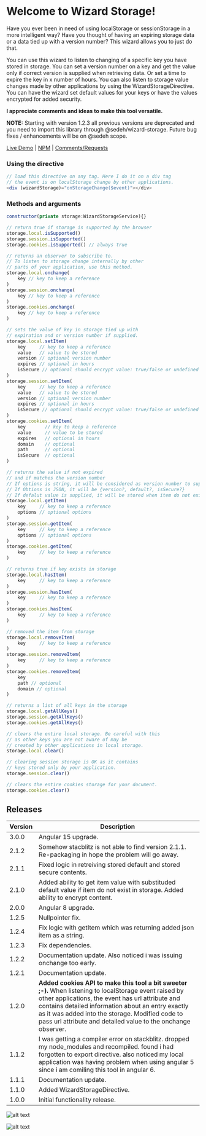 # Welcome to Wizard Storage!

Have you ever been in need of using localStorage or sessionStorage in a more intelligent way? Have you thought of having an expiring storage data or a data tied up with a version number? This wizard allows you to just do that.

You can use this wizard to listen to changing of a specific key you have stored in storage. You can set a version number on a key and get the value only if correct version is supplied when retrieving data. Or set a time to expire the key in x number of hours. You can also listen to storage value changes made by other applications by using the WizardStorageDirective. You can have the wizard set default values for your keys or have the values encrypted for added security.

**I appreciate comments and ideas to make this tool versatile.**

**NOTE:** Starting with version 1.2.3 all previous versions are deprecated and you need to import this library through @sedeh/wizard-storage. Future bug fixes / enhancements will be on @sedeh scope.

[Live Demo](https://stackblitz.com/edit/wizard-storage?file=src%2Fapp%2Fapp.component.ts) | 
[NPM](https://www.npmjs.com/package/@sedeh/wizard-storage) | 
[Comments/Requests](https://github.com/msalehisedeh/wizard-storage/issues)

### Using the directive

```javascript
// load this directive on any tag. Here I do it on a div tag
// the event is on localStorage change by other applications.
<div (wizardStorage)="onStorageChange($event)"></div>

```


### Methods and arguments

```javascript
constructor(private storage:WizardStorageService){}

// return true if storage is supported by the browser
storage.local.isSupported() 
storage.session.isSupported() 
storage.cookies.isSupported() // always true

// returns an observer to subscribe to.
// To listen to storage change internally by other
// parts of your application, use this method.
storage.local.onchange(
    key // key to keep a reference
)
storage.session.onchange(
    key // key to keep a reference
) 
storage.cookies.onchange(
    key // key to keep a reference
) 

// sets the value of key in storage tied up with 
// expiration and or version number if supplied.
storage.local.setItem(
    key     // key to keep a reference
    value   // value to be stored
    version // optional version number
    expires // optional in hours
    isSecure // optional should encrypt value: true/false or undefined
) 
storage.session.setItem(
    key     // key to keep a reference
    value   // value to be stored
    version // optional version number
    expires // optional in hours
    isSecure // optional should encrypt value: true/false or undefined
)
storage.cookies.setItem(
    key       // key to keep a reference
    value     // value to be stored
    expires   // optional in hours
    domain    // optional
    path      // optional
    isSecure  // optional
)

// returns the value if not expired 
// and if matches the version number
// If options is string, it will be considered as version number to support backward compatibility with previous versions
// If Obtions is JSON, it will be {version?, default?, isSecure?}
// If defalut value is supplied, it will be stored when item do not exist.
storage.local.getItem(
    key     // key to keep a reference
    options // optional options
)
storage.session.getItem(
    key     // key to keep a reference
    options // optional options
)
storage.cookies.getItem(
    key     // key to keep a reference
)

// returns true if key exists in storage
storage.local.hasItem(
    key     // key to keep a reference
)
storage.session.hasItem(
    key     // key to keep a reference
)
storage.cookies.hasItem(
    key     // key to keep a reference
)

// removed the item from storage
storage.local.removeItem(
    key     // key to keep a reference
)
storage.session.removeItem(
    key     // key to keep a reference
)
storage.cookies.removeItem(
    key
    path // optional
    domain // optional
)

// returns a list of all keys in the storage
storage.local.getAllKeys()
storage.session.getAllKeys()
storage.cookies.getAllKeys()

// clears the entire local storage. Be careful with this
// as other keys you are not aware of may be 
// created by other applications in local storage.
storage.local.clear()

// clearing session storage is OK as it contains
// keys stored only by your application.
storage.session.clear()

// clears the entire cookies storage for your document. 
storage.cookies.clear()

```

## Releases
|Version|Description                                                             |
|-------|------------------------------------------------------------------------|
| 3.0.0 |Angular 15 upgrade.                                                     |
| 2.1.2 |Somehow stacblitz is not able to find version 2.1.1. Re-packaging in hope the problem will go away.|
| 2.1.1 |Fixed logic in retreiving stored default and stored secure contents.    |
| 2.1.0 |Added ability to get item value with substituded default value if item do not exist in storage. Added ability to encrypt content. |
| 2.0.0 |Angular 8 upgrade.                                                      |
| 1.2.5 |Nullpointer fix.                                                        |
| 1.2.4 |Fix logic with getItem which was returning added json item as a string. |
| 1.2.3 |Fix dependencies.                                                       |
| 1.2.2 |Documentation update. Also noticed i was issuing onchange too early.    |
| 1.2.1 |Documentation update.                                                   |
| 1.2.0 | **Added cookies API to make this tool a bit sweeter ;-).** When listening to localStorage event raised by other applications, the event has url attribute and contains detailed information about an entry exactly as it was added into the storage. Modified code to pass url attribute and detailed value to the onchange observer. |
| 1.1.2 |I was getting a compiler error on stackblitz. dropped my node_modules and recompiled. found i had forgotten to export directive. also noticed my local application was having problem when using angular 5 since i am comiling this tool in angular 6. |
| 1.1.1 |Documentation update.                                                   |
| 1.1.0 |Added WizardStorageDirective.                                           |
| 1.0.0 |Initial functionality release.                                          |



![alt text](https://raw.githubusercontent.com/msalehisedeh/wizard-storage/master/sample.png  "What you would see when a wizard-storage sampler is used")

![alt text](https://raw.githubusercontent.com/msalehisedeh/wizard-storage/master/sample2.png  "What you would see when a wizard-storage sampler is used")

